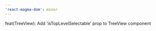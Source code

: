 ```yaml
---
'react-magma-dom': minor
---
```


feat(TreeView): Add 'isTopLevelSelectable' prop to TreeView component
